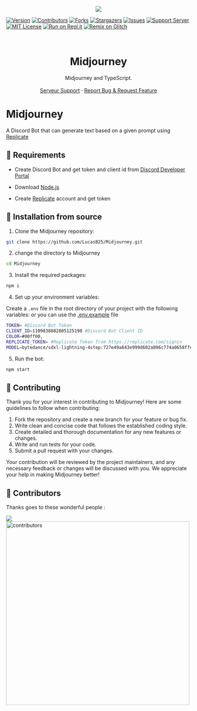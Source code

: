 <center><img src="https://capsule-render.vercel.app/api?type=waving&color=gradient&height=200&section=header&text=Midjourney&fontSize=80&fontAlignY=35&animation=twinkling&fontColor=gradient" /></center>

[![Version][version-shield]](version-url)
[![Contributors][contributors-shield]][contributors-url]
[![Forks][forks-shield]][forks-url]
[![Stargazers][stars-shield]][stars-url]
[![Issues][issues-shield]][issues-url]
[![Support Server][support-shield]][support-server]
[![MIT License][license-shield]][license-url]
[![Run on Repl.it](https://repl.it/badge/github/LucasB25/Midjourney)](https://repl.it/github/LucasB25/Midjourney)
[![Remix on Glitch](https://cdn.glitch.com/2703baf2-b643-4da7-ab91-7ee2a2d00b5b%2Fremix-button.svg)](https://glitch.com/edit/#!/import/github/LucasB25/Midjourney)

<!-- PROJECT LOGO -->
<br />

  <h1 align="center">Midjourney</h1>

  <p align="center">Midjourney and TypeScript.
    <br />
    <br />
        <a href="https://discord.gg/AhUJa2kdAr">Serveur Support</a>
    ·
    <a href="https://github.com/LucasB25/Midjourney/issues">Report Bug & Request Feature</a>
  </p>
</p>

# Midjourney

A Discord Bot that can generate text based on a given prompt using [Replicate](https://replicate.com/)

## 🔧 Requirements

-   Create Discord Bot and get token and client id from [Discord Developer Portal](https://discord.com/developers/applications)

-   Download [Node.js](https://nodejs.org/en/download/)

-   Create [Replicate](https://replicate.com/) account and get token

## 🚀 Installation from source

1. Clone the Midjourney repository:

```bash
git clone https://github.com/LucasB25/Midjourney.git
```

2. change the directory to Midjourney

```bash
cd Midjourney
```

3. Install the required packages:

```bash
npm i
```

4. Set up your environment variables:

Create a `.env` file in the root directory of your project with the following variables:
or you can use the [.env.example](https://raw.githubusercontent.com/LucasB25/Midjourney/main/.env.example) file

```bash
TOKEN= #Discord Bot Token
CLIENT_ID=1109838882805125190 #Discord Bot Client ID
COLOR=#00ff00,
REPLICATE_TOKEN= #Replicate Token from https://replicate.com/signin
MODEL=bytedance/sdxl-lightning-4step:727e49a643e999d602a896c774a0658ffefea21465756a6ce24b7ea4165eba6a
```

5. Run the bot:

```bash
npm start
```

## 📜 Contributing

Thank you for your interest in contributing to Midjourney! Here are some guidelines to follow when contributing:

1. Fork the repository and create a new branch for your feature or bug fix.
2. Write clean and concise code that follows the established coding style.
3. Create detailed and thorough documentation for any new features or changes.
4. Write and run tests for your code.
5. Submit a pull request with your changes.

Your contribution will be reviewed by the project maintainers, and any necessary feedback or changes will be discussed with you. We appreciate your help in making Midjourney better!

## 👥 Contributors

Thanks goes to these wonderful people :

<a href="https://github.com/LucasB25/Midjourney/graphs/contributors">
  <img src="https://contrib.rocks/image?repo=LucasB25/Midjourney" />
</a>

<a href="https://github.com/LucasB25/Midjourney/graphs/contributors">
  <img src="https://contrib.rocks/image?repo=LucasB25/Midjourney" alt="contributors" width="500" />
</a>

[version-shield]: https://img.shields.io/github/package-json/v/LucasB25/Midjourney?style=for-the-badge
[contributors-shield]: https://img.shields.io/github/contributors/LucasB25/Midjourney.svg?style=for-the-badge
[contributors-url]: https://github.com/LucasB25/Midjourney/graphs/contributors
[forks-shield]: https://img.shields.io/github/forks/LucasB25/Midjourney.svg?style=for-the-badge
[forks-url]: https://github.com/LucasB25/Midjourney/network/members
[stars-shield]: https://img.shields.io/github/stars/LucasB25/Midjourney.svg?style=for-the-badge
[stars-url]: https://github.com/LucasB25/Midjourney/stargazers
[issues-shield]: https://img.shields.io/github/issues/LucasB25/Midjourney.svg?style=for-the-badge
[issues-url]: https://github.com/LucasB25/Midjourney/issues
[license-shield]: https://img.shields.io/github/license/LucasB25/Midjourney.svg?style=for-the-badge
[license-url]: https://github.com/LucasB25/Midjourney/blob/mains/LICENSE
[support-server]: https://discord.gg/AhUJa2kdAr
[support-shield]: https://img.shields.io/discord/942117923001098260.svg?style=for-the-badge&logo=discord&colorB=7289DA
